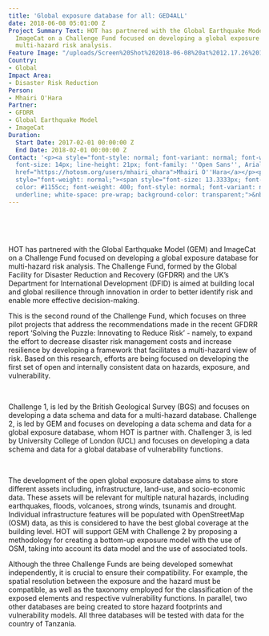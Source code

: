 ```yaml
---
title: 'Global exposure database for all: GED4ALL'
date: 2018-06-08 05:01:00 Z
Project Summary Text: HOT has partnered with the Global Earthquake Model (GEM) and
  ImageCat on a Challenge Fund focused on developing a global exposure database for
  multi-hazard risk analysis.
Feature Image: "/uploads/Screen%20Shot%202018-06-08%20at%2012.17.26%201.png"
Country:
- Global
Impact Area:
- Disaster Risk Reduction
Person:
- Mhairi O'Hara
Partner:
- GFDRR
- Global Earthquake Model
- ImageCat
Duration:
  Start Date: 2017-02-01 00:00:00 Z
  End Date: 2018-02-01 00:00:00 Z
Contact: '<p><a style="font-style: normal; font-variant: normal; font-weight: normal;
  font-size: 14px; line-height: 21px; font-family: ''Open Sans'', Arial, sans-serif;"
  href="https://hotosm.org/users/mhairi_ohara">Mhairi O''Hara</a></p><p><span id="docs-internal-guid-5b0146ac-bd95-b3a9-b5e1-d7577b7d9ba3"
  style="font-weight: normal;"><span style="font-size: 13.3333px; font-family: Calibri;
  color: #1155cc; font-weight: 400; font-style: normal; font-variant: normal; text-decoration:
  underline; white-space: pre-wrap; background-color: transparent;">&nbsp;</span></a></span></p>'
---
```


<p><span id="docs-internal-guid-62b2c4d3-2d74-788e-3898-a65299fea496", align="justify", style="font-weight: normal;"><span style="font-size: 15.3333px; font-family: Calibri; color: #232429; background-color: transparent; font-weight: 400; font-style: normal; font-variant-ligatures: normal; font-variant-caps: normal; white-space: pre-wrap;"> </span></span></p><p> </p><p>HOT has partnered with the Global Earthquake Model (GEM) and ImageCat on a Challenge Fund focused on developing a global exposure database for multi-hazard risk analysis. The Challenge Fund, formed by the Global Facility for Disaster Reduction and Recovery (GFDRR) and the UK’s Department for International Development (DFID) is aimed at building local and global resilience through innovation in order to better identify risk and enable more effective decision-making.</p><p>

This is the second round of the Challenge Fund, which focuses on three pilot projects that address the recommendations made in the recent GFDRR report ‘Solving the Puzzle: Innovating to Reduce Risk’ - namely, to expand the effort to decrease disaster risk management costs and increase resilience by developing a framework that facilitates a multi-hazard view of risk. Based on this research, efforts are being focused on developing the first set of open and internally consistent data on hazards, exposure, and vulnerability.</p><p> 

Challenge 1, is led by the British Geological Survey (BGS) and focuses on developing a data schema and data for a multi-hazard database. Challenge 2, is led by GEM and focuses on developing a data schema and data for a global exposure database, whom HOT is partner with. Challenger 3, is led by University College of London (UCL) and focuses on developing a data schema and data for a global database of vulnerability functions.</p><p> 

The development of the open global exposure database aims to store different assets including, infrastructure, land-use, and socio-economic data. These assets will be relevant for multiple natural hazards, including earthquakes, floods, volcanoes, strong winds, tsunamis and drought. Individual infrastructure features will be populated with OpenStreetMap (OSM) data, as this is considered to have the best global coverage at the building level. HOT will support GEM with Challenge 2 by proposing a methodology for creating a bottom-up exposure model with the use of OSM, taking into account its data model and the use of associated tools. </p><p>

Although the three Challenge Funds are being developed somewhat independently, it is crucial to ensure their compatibility. For example, the spatial resolution between the exposure and the hazard must be compatible, as well as the taxonomy employed for the classification of the exposed elements and respective vulnerability functions. In parallel, two other databases are being created to store hazard footprints and vulnerability models. All three databases will be tested with data for the country of Tanzania.</p><p></p>
